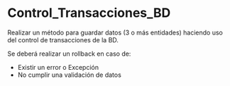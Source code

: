 # Control_Transacciones_BD

Realizar un método para guardar datos (3 o más entidades) haciendo uso del control de transacciones de la BD.

Se deberá realizar un rollback en caso de:
- Existir un error o Excepción
- No cumplir una validación de datos
